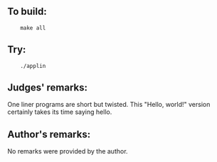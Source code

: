 ## To build:

``` <!---sh-->
    make all
```


## Try:

``` <!---sh-->
    ./applin
```


## Judges' remarks:

One liner programs are short but twisted.  This "Hello, world!" version
certainly takes its time saying hello.


## Author's remarks:

No remarks were provided by the author.


<!--

    Copyright © 1984-2024 by Landon Curt Noll. All Rights Reserved.

    You are free to share and adapt this file under the terms of this license:

        Creative Commons Attribution-ShareAlike 4.0 International (CC BY-SA 4.0)

    For more information, see:

        https://creativecommons.org/licenses/by-sa/4.0/

-->
